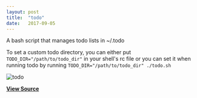 ```yaml
---
layout: post
title:  "todo"
date:   2017-09-05
---
```


A bash script that manages todo lists in ~/.todo

To set a custom todo directory, you can either put `TODO_DIR="/path/to/todo_dir"` in your shell's rc file or you can set it when running todo by running `TODO_DIR="/path/to/todo_dir" ./todo.sh`

![todo](https://raw.githubusercontent.com/simoniz0r/todo/master/Screenshot.png)


**[View Source](https://github.com/simoniz0r/todo)**
